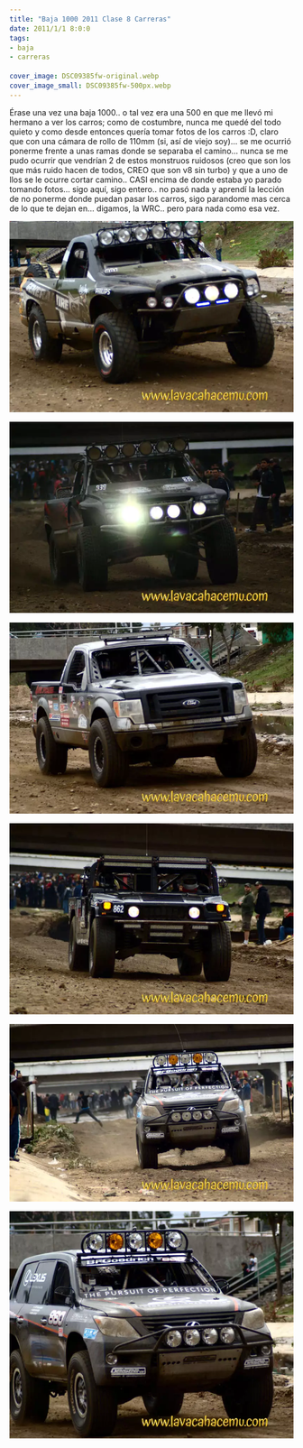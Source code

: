 ```yaml
---
title: "Baja 1000 2011 Clase 8 Carreras"
date: 2011/1/1 8:0:0
tags: 
- baja
- carreras

cover_image: DSC09385fw-original.webp
cover_image_small: DSC09385fw-500px.webp
---
```


Érase una vez una baja 1000.. o tal vez era una 500 en que me llevó mi hermano a ver los carros; como de costumbre, nunca me quedé del todo quieto y como desde entonces quería tomar fotos de los carros :D, claro que con una cámara de rollo de 110mm (si, así de viejo soy)... se me ocurrió ponerme frente a unas ramas donde se separaba el camino... nunca se me pudo ocurrir que vendrían 2 de estos monstruos ruidosos (creo que son los que más ruido hacen de todos, CREO que son v8 sin turbo) y que a uno de llos se le ocurre cortar camino.. CASI encima de donde estaba yo parado tomando fotos... sigo aquí, sigo entero.. no pasó nada y aprendí la lección de no ponerme donde puedan pasar los carros, sigo parandome mas cerca de lo que te dejan en... digamos, la WRC.. pero para nada como esa vez.

[![](DSC09385fw-800px.webp)](DSC09385fw-original.webp)

  

[![](DSC09403fw-800px.webp)](DSC09403fw-original.webp)

  

[![](DSC09649fw-800px.webp)](DSC09649fw-original.webp)

  

[![](DSC09651fw-800px.webp)](DSC09651fw-original.webp)

  

[![](DSC09653fw-800px.webp)](DSC09653fw-original.webp)

  

[![](DSC09656fw-800px.webp)](DSC09656fw-original.webp)
